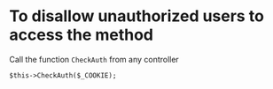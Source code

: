 # To disallow unauthorized users to access the method

Call the function `CheckAuth` from any controller

```
$this->CheckAuth($_COOKIE);
```